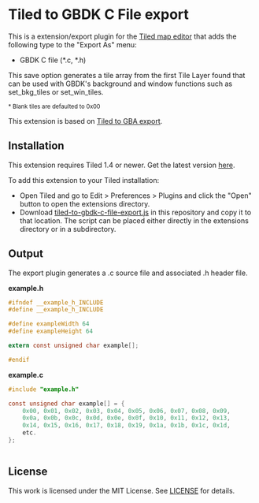 # Tiled to GBDK C File export
This is a extension/export plugin for the [Tiled map editor](https://www.mapeditor.org/) that adds the following type to the "Export As" menu:

* GBDK C file (*.c, *.h)

This save option generates a tile array from the first Tile Layer found that can be used with GBDK's background and window functions such as set_bkg_tiles or set_win_tiles.

<sub>* Blank tiles are defaulted to 0x00</sub>

This extension is based on [Tiled to GBA export](https://github.com/djedditt/tiled-to-gba-export).

## Installation
This extension requires Tiled 1.4 or newer. Get the latest version [here](https://www.mapeditor.org/).

To add this extension to your Tiled installation:
* Open Tiled and go to Edit > Preferences > Plugins and click the "Open" button to open the extensions directory.
* Download [tiled-to-gbdk-c-file-export.js](https://raw.githubusercontent.com/ajgalan/tiled-to-gbdk-c-file-export/main/tiled-to-gbdk-c-file-export.js) in this repository and copy it to that location. The script can be placed either directly in the extensions directory or in a subdirectory.

## Output
The export plugin generates a .c source file and associated .h header file.

**example.h**

```C
#ifndef __example_h_INCLUDE
#define __example_h_INCLUDE

#define exampleWidth 64
#define exampleHeight 64

extern const unsigned char example[];

#endif


```

**example.c**

```C
#include "example.h"

const unsigned char example[] = {
    0x00, 0x01, 0x02, 0x03, 0x04, 0x05, 0x06, 0x07, 0x08, 0x09,
    0x0a, 0x0b, 0x0c, 0x0d, 0x0e, 0x0f, 0x10, 0x11, 0x12, 0x13,
    0x14, 0x15, 0x16, 0x17, 0x18, 0x19, 0x1a, 0x1b, 0x1c, 0x1d,
    etc.
};



```

## License
This work is licensed under the MIT License. See [LICENSE](https://raw.githubusercontent.com/ajgalan/tiled-to-gbdk-c-file-export/main/LICENSE) for details.
